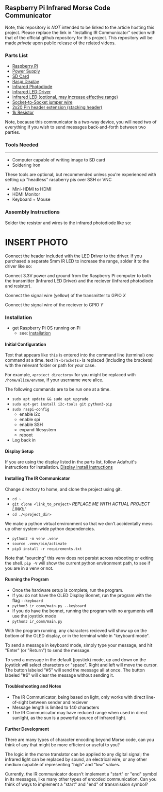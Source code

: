 ## Raspberry Pi Infrared Morse Code Communicator

Note, this repository is _NOT_ intended to be linked to the article hosting this project. Please replace the link in "Installing IR Communicator" section with that of the official github repository for this project. This repository will be made _private_ upon public release of the related videos.

### Parts List
- [Raspberry Pi](https://www.adafruit.com/product/4292)
- [Power Supply](https://www.adafruit.com/product/4298)
- [SD Card](https://www.adafruit.com/product/2693)
- [Raspi Display](https://www.adafruit.com/product/2423)
- [Infrared Photodiode](https://www.digikey.com/en/products/detail/vishay-semiconductor-opto-division/BPV10NF/1681136)
- [Infrared LED Driver](https://www.adafruit.com/product/5639)
- [Infrared LED (optional, may increase effective range)](https://www.adafruit.com/product/387)
- [Socket-to-Socket jumper wire](https://www.adafruit.com/product/3141)
- [2x20 Pin header extension (stacking header)](https://www.adafruit.com/product/1979)
- [1k Resistor](https://www.adafruit.com/product/4294)

Note, because this communicator is a two-way device, you will need two of everything if you wish to send messages back-and-forth between two parties.


### Tools Needed
---
- Computer capable of writing image to SD card
- Soldering Iron

These tools are optional, but recommended unless you're experienced with setting up "headless" raspberry pis over SSH or VNC

- Mini-HDMI to HDMI
- HDMI Monitor
- Keyboard + Mouse

### Assembly Instructions
Solder the resistor and wires to the infrared photodiode like so:
# INSERT PHOTO

Connect the header included with the LED Driver to the driver. If you purchased a separate 5mm IR LED to increase the range, solder it to the driver like so:


Connect 3.3V power and ground from the Raspberry Pi computer to both the transmitter (Infrared LED Driver) and the reciever (Infrared photodiode and resistor).

Connect the signal wire (yellow) of the transmitter to GPIO _X_

Connect the signal wire of the reciever to GPIO _Y_

### Installation
- get Raspberry Pi OS running on Pi
	- see: [Installation](https://www.raspberrypi.com/software/)
#### Initial Configuration
Text that appears like `this` is entered into the command line (terminal) one command at a time. text in `<brackets>` is replaced (including the brackets) with the relevant folder or path for your case.

For example, `<project_directory>` for you might be replaced with `/home/alice/envmon`, if your username were alice.

The following commands are to be run one at a time.
- `sudo apt update && sudo apt upgrade`
- `sudo apt-get install i2c-tools git python3-pip`
- `sudo raspi-config`
	- enable i2c
	- enable spi
	- enable SSH
	- expand filesystem
	- reboot
- Log back in

#### Display Setup
If you are using the display listed in the parts list, follow Adafruit's instructions for installation.
[Display Install Instructions](https://learn.adafruit.com/adafruit-128x64-oled-bonnet-for-raspberry-pi/usage)

#### Installing The IR Communicator
Change directory to home, and clone the project using git.
- `cd ~`
- `git clone <link_to_project>` _REPLACE ME WITH ACTUAL PROJECT LINK!!!_
- `cd ./<project_dir>`

We make a python virtual environment so that we don't accidentally mess up other system-wide python dependencies.
- `python3 -m venv .venv`
- `source .venv/bin/activate`
- `pip3 install -r requirements.txt`

Note that "sourcing" this venv does not persist across rebooting or exiting the shell. `pip -V` will show the current python environment path, to see if you are in a venv or not.

#### Running the Program
- Once the hardware setup is complete, run the program.
- If you do not have the OLED Display Bonnet, run the program with the flag `--keyboard`
- `python3 ir_comm/main.py --keyboard`
- If you do have the bonnet, running the program with no arguments will use the joystick mode
- `python3 ir_comm/main.py`

With the program running, any characters recieved will show up on the bottom of the OLED display, or in the terminal while in "keyboard mode".

To send a message in keyboard mode, simply type your message, and hit "Enter" (or "Return") to send the message.

To send a message in the default (joystick) mode, up and down on the joystick will select characters or "space". Right and left will move the cursor. The button labeled "#5" will send the message all at once. The button labeled "#6" will clear the message without sending it.

#### Troubleshooting and Notes
- The IR Communicator, being based on light, only works with direct line-of-sight between sender and reciever
- Message length is limited to 140 characters
- The IR Communicator may have reduced range when used in direct sunlight, as the sun is a powerful source of infrared light.

#### Further Development
There are many types of character encoding beyond Morse code, can you think of any that might be more efficient or useful to you?

The logic in the morse translator can be applied to any digital signal; the infrared light can be replaced by sound, an electrical wire, or any other medium capable of representing "high" and "low" values.

Currently, the IR communicator doesn't implement a "start" or "end" symbol in its messages, like many other types of encoded communication. Can you think of ways to implement a "start" and "end" of transmission symbol?
